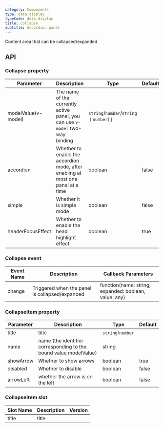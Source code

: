 ```yaml
---
category: Components
type: data display
typeCode: data_display
title: Collapse
subtitle: Accordion panel
---
```


Content area that can be collapsed/expanded

## API

### Collapse property

| Parameter | Description | Type | Default |
|----------------------|--------------------------------|-------------------------------------|-------|
| modelValue(v-model) | The name of the currently active panel, you can use `v-model` two-way binding | `string`/`number`/`string丨number[]` | |
| accordion | Whether to enable the accordion mode, after enabling at most one panel at a time | boolean | false |
| simple | Whether it is simple mode | boolean | false |
| headerFocusEffect | Whether to enable the head highlight effect | boolean | true |

### Collapse event

| Event Name | Description | Callback Parameters |
|----------|------------|----------------------------------------------------------|
| change | Triggered when the panel is collapsed/expanded | function(name: string, expanded: boolean, value: any) |


### CollapseItem property

| Parameter | Description | Type | Default |
|--------------------|---------------------------|------------------|-------|
| title | title | `string`/`number` | |
| name | name (the identifier corresponding to the bound value modelValue) | string | |
| showArrow | Whether to show arrows | boolean | true |
| disabled | Whether to disable | boolean | false |
| arrowLeft | whether the arrow is on the left | boolean | false |

### CollapseItem slot

| Slot Name | Description | Version |
|-----|-----------------------|-----|
| title | title | |
